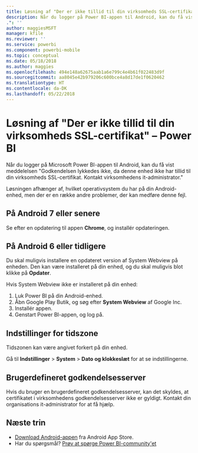 ```yaml
---
title: Løsning af "Der er ikke tillid til din virksomheds SSL-certifikat"
description: Når du logger på Power BI-appen til Android, kan du få vist meddelelsen "Godkendelsen lykkedes ikke, da denne enhed ikke har tillid til din virksomheds SSL-certifikat
.": ''
author: maggiesMSFT
manager: kfile
ms.reviewer: ''
ms.service: powerbi
ms.component: powerbi-mobile
ms.topic: conceptual
ms.date: 05/18/2018
ms.author: maggies
ms.openlocfilehash: 494e148a62675aab1a6e799c4e4b61f022483d9f
ms.sourcegitcommit: aa8045e42b979206c600bce4a8d17de1f0620462
ms.translationtype: HT
ms.contentlocale: da-DK
ms.lasthandoff: 05/22/2018
---
```

# <a name="fixing-corporate-ssl-certificate-is-untrusted---power-bi"></a>Løsning af "Der er ikke tillid til din virksomheds SSL-certifikat" – Power BI
Når du logger på Microsoft Power BI-appen til Android, kan du få vist meddelelsen "Godkendelsen lykkedes ikke, da denne enhed ikke har tillid til din virksomheds SSL-certifikat. Kontakt virksomhedens it-administrator." 

Løsningen afhænger af, hvilket operativsystem du har på din Android-enhed, men der er en række andre problemer, der kan medføre denne fejl.

## <a name="on-android-7-or-later"></a>På Android 7 eller senere
Se efter en opdatering til appen **Chrome**, og installér opdateringen.

## <a name="on-android-6-and-earlier"></a>På Android 6 eller tidligere
Du skal muligvis installere en opdateret version af System Webview på enheden. Den kan være installeret på din enhed, og du skal muligvis blot klikke på **Opdater**.

Hvis System Webview ikke er installeret på din enhed:

1. Luk Power BI på din Android-enhed.
2. Åbn Google Play Butik, og søg efter **System Webview** af Google Inc.
3. Installér appen.
4. Genstart Power BI-appen, og log på.

## <a name="time-zone-settings"></a>Indstillinger for tidszone
Tidszonen kan være angivet forkert på din enhed. 

Gå til **Indstillinger** > **System** > **Dato og klokkeslæt** for at se indstillingerne.

## <a name="custom-authentication-server"></a>Brugerdefineret godkendelsesserver
Hvis du bruger en brugerdefineret godkendelsesserver, kan det skyldes, at certifikatet i virksomhedens godkendelsesserver ikke er gyldigt. Kontakt din organisations it-administrator for at få hjælp.

## <a name="next-steps"></a>Næste trin
* [Download Android-appen](http://go.microsoft.com/fwlink/?LinkID=544867) fra Android App Store.
* Har du spørgsmål? [Prøv at spørge Power BI-community'et](http://community.powerbi.com/)

